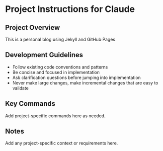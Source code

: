 # Project Instructions for Claude

## Project Overview
This is a personal blog using Jekyll and GitHub Pages

## Development Guidelines
- Follow existing code conventions and patterns
- Be concise and focused in implementation
- Ask clarification questions before jumping into implementation
- Never make large changes, make incremental changes that are easy to validate

## Key Commands
Add project-specific commands here as needed.

## Notes
Add any project-specific context or requirements here.
